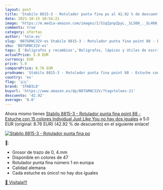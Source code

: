 ```yaml
---
layout: post
title: 'Stabilo 8815-3 - Rotulador punta fina po al 42.92 % de descuento'
date: 2021-10-15 10:54:21
image: 'https://m.media-amazon.com/images/I/51qIpnpZpyL._SL500_._SL400_.jpg'
comments: true
category: ofertas
author: 'tole.es'
slug: 'B07GRNC32V-es Stabilo 8815-3 - Rotulador punta fina point 88 - Estuche...'
sku: 'B07GRNC32V-es'
tags: [ 'Bolígrafos y recambios','Bolígrafos, lápices y útiles de escritura','Oficina y papelería','Rotuladores de punta fina','rotulador','stabilo', ]
actualPrice: 5.0 EUR
currency: EUR
price: 5.0
comparePrice: 8.76 EUR
prodname: 'Stabilo 8815-3 - Rotulador punta fina point 88 - Estuche con 15 colores  Individual Just Like You  no hay dos iguales'
country: 'es'
flag: '🇪🇸'
brand: 'STABILO'
buyurl: 'https://www.amazon.es/dp/B07GRNC32V/?tag=tolees-21'
descuento: '42.92'
average: '8.0'
---
```


Ahora mismo tienes [Stabilo 8815-3 - Rotulador punta fina point 88 - Estuche con 15 colores  Individual Just Like You  no hay dos iguales](https://www.amazon.es/dp/B07GRNC32V/?tag=tolees-21) a 5.0 EUR (original: 8.76 EUR) (42.92 %  de descuento) en el siguiente enlace!

[![Stabilo 8815-3 - Rotulador punta fina po](https://m.media-amazon.com/images/I/51qIpnpZpyL._SL500_._SL400_.jpg)](https://www.amazon.es/dp/B07GRNC32V/?tag=tolees-21)

🔎:

- Grosor de trazo de 0, 4.mm
- Disponible en colores de 47
- Rotulador punta fina número 1 en europa
- Calidad alemana
- Cada estuche es único! no hay dos iguales

[🛒 Visítala!!!](https://www.amazon.es/dp/B07GRNC32V/?tag=tolees-21)
